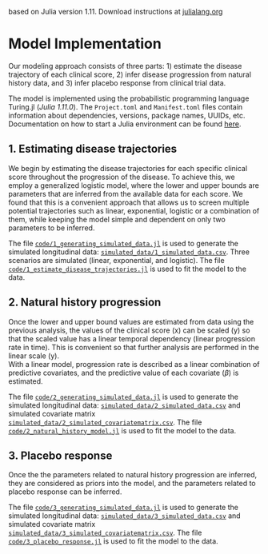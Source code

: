 based on Julia version 1.11. Download instructions at [julialang.org](https://julialang.org/downloads/)

# Model Implementation

Our modeling approach consists of three parts: 1) estimate the disease trajectory of each clinical score, 2) infer disease progression from natural history data, and 3) infer placebo response from clinical trial data. 

The model is implemented using the probabilistic programming language Turing.jl (_Julia 1.11.0_). 
The `Project.toml` and `Manifest.toml` files contain information about dependencies, versions, package names, UUIDs, etc. 
Documentation on how to start a Julia environment can be found [here](https://pkgdocs.julialang.org/v1/environments/#Using-someone-else's-project).


## 1. Estimating disease trajectories
We begin by estimating the disease trajectories for each specific clinical score throughout the progression of the disease. 
To achieve this, we employ a generalized logistic model, where the lower and upper bounds are parameters that are inferred from the available data for each score.
We found that this is a convenient approach that allows us to screen multiple potential trajectories such as linear, exponential, logistic or a combination of them, 
while keeping the model simple and dependent on only two parameters to be inferred. 

The file [`code/1_generating_simulated_data.jl`](https://github.com/mboareto/disease_progression_modelling/blob/main/code/1_generating_simulated_data.jl) is used to generate the simulated longitudinal data:
[`simulated_data/1_simulated_data.csv`](https://github.com/mboareto/disease_progression_modelling/blob/main/simulated_data/1_simulated_data.csv). Three scenarios are simulated (linear, exponential, and logistic). 
The file [`code/1_estimate_disease_trajectories.jl`](https://github.com/mboareto/disease_progression_modelling/blob/main/code/1_estimate_disease_trajectories.jl) is used to fit the model to the data. 


## 2. Natural history progression
Once the lower and upper bound values are estimated from data using the previous analysis, the values of the clinical score (x) can be scaled (y) so that the scaled value has a linear temporal dependency 
(linear progression rate in time). This is convenient so that further analysis are performed in the linear scale (y).  
With a linear model, progression rate is described as a linear combination of predictive covariates, and the predictive value of each covariate ($\beta$) is estimated.  

The file [`code/2_generating_simulated_data.jl`](https://github.com/mboareto/disease_progression_modelling/blob/main/code/2_generating_simulated_data.jl) is used to generate the simulated longitudinal data:
[`simulated_data/2_simulated_data.csv`](https://github.com/mboareto/disease_progression_modelling/blob/main/simulated_data/2_simulated_data.csv) and simulated covariate matrix 
[`simulated_data/2_simulated_covariatematrix.csv`](https://github.com/mboareto/disease_progression_modelling/blob/main/simulated_data/2_simulated_covariatematrix.csv). 
The file [`code/2_natural_history_model.jl`](https://github.com/mboareto/disease_progression_modelling/blob/main/code/2_natural_history_model.jl) is used to fit the model to the data. 


## 3. Placebo response
Once the the parameters related to natural history progression are inferred, they are considered as priors into the model, and the parameters related to placebo response can be inferred. 

The file [`code/3_generating_simulated_data.jl`](https://github.com/mboareto/disease_progression_modelling/blob/main/code/3_generating_simulated_data.jl) is used to generate the simulated longitudinal data:
[`simulated_data/3_simulated_data.csv`](https://github.com/mboareto/disease_progression_modelling/blob/main/simulated_data/3_simulated_data.csv) and simulated covariate matrix 
[`simulated_data/3_simulated_covariatematrix.csv`](https://github.com/mboareto/disease_progression_modelling/blob/main/simulated_data/3_simulated_covariatematrix.csv). 
The file [`code/3_placebo_response.jl`](https://github.com/mboareto/disease_progression_modelling/blob/main/code/3_placebo_response.jl) is used to fit the model to the data. 

